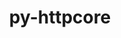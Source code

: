 ---
title: "py-httpcore"
layout: cache
categories: [package, v2025.07.0]
meta: {"compilers": ["none"], "num_specs": 1, "num_specs_by_stack": {"e4s": 1, "root": 1}, "oss": ["ubuntu22.04"], "platforms": ["linux"], "stacks": ["e4s", "root"], "targets": ["x86_64_v3"], "versions": ["1.0.5"]}
spec_details: [{"compiler": "none", "hash": "wnwa5rqoj6ll7b5rpqcdxjbhc7pgbdaw", "os": "ubuntu22.04", "platform": "linux", "size": "-", "stacks": ["e4s", "root"], "target": "x86_64_v3", "variants": ["build_system=python_pip"], "versions": ["1.0.5"]}]
---